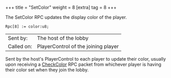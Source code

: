 +++
title = "SetColor"
weight = 8
[extra]
tag = 8
+++

The SetColor RPC updates the display color of the player.

<!-- more -->

```
Rpc[8] := color:u8;
```

|            |                                          |
| ---------- | ---------------------------------------- |
| Sent by:   | The host of the lobby                    |
| Called on: | PlayerControl of the joining player      |

Sent by the host's PlayerControl to each player to update their color, usually upon receiving a [CheckColor](@/networking/rpc/07_checkcolor.md) RPC packet from whichever player is having their color set when they join the lobby.
